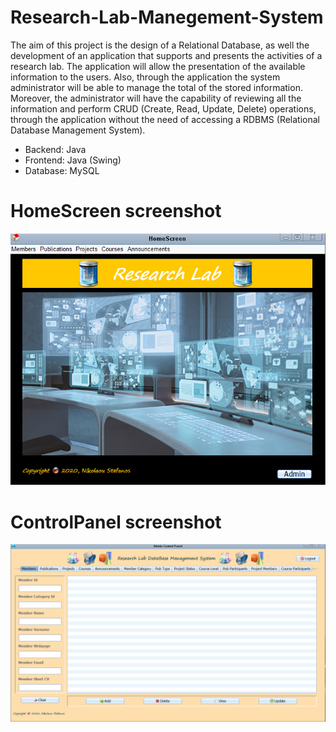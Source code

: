 # Research-Lab-Manegement-System
The aim of this project is the design of a Relational Database, as well the development of an application that supports and presents the activities of a research lab. The application will allow the presentation of the available information to the users.
Also, through the application the system administrator will be able to manage the total of the stored information. Moreover, the administrator will have the capability of reviewing all the information and perform CRUD (Create, Read, Update, Delete) operations, through the application without the need of accessing a RDBMS (Relational Database Management System).

* Backend: Java
* Frontend: Java (Swing)
* Database: MySQL

# HomeScreen screenshot
![](Images/LabHomeScreen.png)

# ControlPanel screenshot
![](Images/LabControlPanel.png)
